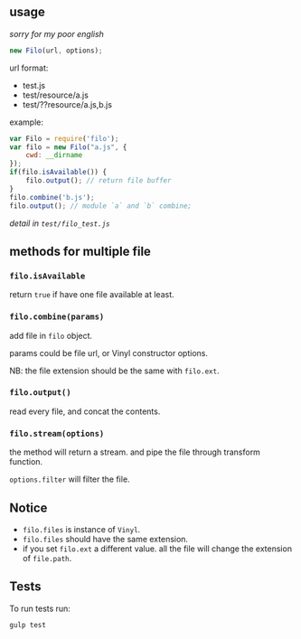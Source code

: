 ## usage

_sorry for my poor english_

```javascript
new Filo(url, options);
```

url format:

 * test.js
 * test/resource/a.js
 * test/??resource/a.js,b.js

example:

```javascript
var Filo = require('filo');
var filo = new Filo("a.js", {
    cwd: __dirname
});
if(filo.isAvailable()) {
    filo.output(); // return file buffer
}
filo.combine('b.js');
filo.output(); // module `a` and `b` combine;
```

_detail in `test/filo_test.js`_

## methods for multiple file

### `filo.isAvailable` 

return `true` if have one file available at least.
 
### `filo.combine(params)`

add file in `filo` object.

params could be file url, or Vinyl constructor options.

NB: the file extension should be the same with `filo.ext`.

### `filo.output()`

read every file, and concat the contents.

### `filo.stream(options)`

the method will return a stream. and pipe the file through transform function.

`options.filter` will filter the file. 

## Notice

* `filo.files` is instance of `Vinyl`.
* `filo.files` should have the same extension.
* if you set `filo.ext` a different value. all the file will change the extension of `file.path`.

## Tests

To run tests run:

```bash
gulp test
```